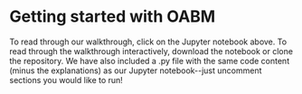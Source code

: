 # Getting started with OABM

To read through our walkthrough, click on the Jupyter notebook above. To read through the walkthrough interactively, download the notebook or clone the repository. We have also included a .py file with the same code content (minus the explanations) as our Jupyter notebook--just uncomment sections you would like to run!

